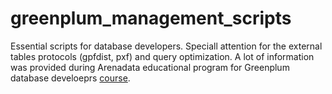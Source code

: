# greenplum_management_scripts
Essential scripts for database developers. Speciall attention for the external tables protocols (gpfdist, pxf) and query optimization. A lot of information was provided during Arenadata educational program for Greenplum database develoeprs [course](https://arenadata.tech/courses/ekspluatacziya-arenadata-database-polnyj-kurs/).
